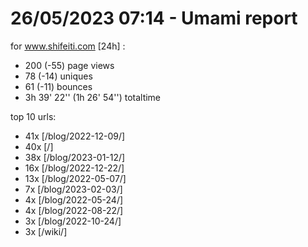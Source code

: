 # 26/05/2023 07:14 - Umami report
for www.shifeiti.com [24h] :

 - 200 (-55) page views
 - 78 (-14) uniques
 - 61 (-11) bounces
 - 3h 39' 22'' (1h 26' 54'') totaltime


top 10 urls:
 - 41x [/blog/2022-12-09/]
 - 40x [/]
 - 38x [/blog/2023-01-12/]
 - 16x [/blog/2022-12-22/]
 - 13x [/blog/2022-05-07/]
 - 7x [/blog/2023-02-03/]
 - 4x [/blog/2022-05-24/]
 - 4x [/blog/2022-08-22/]
 - 3x [/blog/2022-10-24/]
 - 3x [/wiki/]


